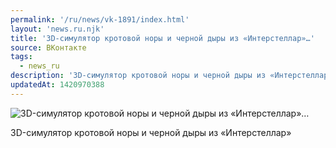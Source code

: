 ```yaml
---
permalink: '/ru/news/vk-1891/index.html'
layout: 'news.ru.njk'
title: '3D-симулятор кротовой норы и черной дыры из «Интерстеллар»…'
source: ВКонтакте
tags:
  - news_ru
description: '3D-симулятор кротовой норы и черной дыры из «Интерстеллар»…'
updatedAt: 1420970388
---
```

![3D-симулятор кротовой норы и черной дыры из «Интерстеллар»…](https://sun9-23.userapi.com/impf/4UGVmoNxmtoD-v0sbAW78XwJ520mObevGqKjJw/GQie4mhzws8.jpg?size=630x430&quality=96&proxy=1&sign=d0cbabe3887380c2afb52894d7ebe349&c_uniq_tag=W9YDllveahn9SQtB7z7RP9NP4dXVLiD5MyAvRVCiKVw&type=album)

3D-симулятор кротовой норы и черной дыры из «Интерстеллар»
